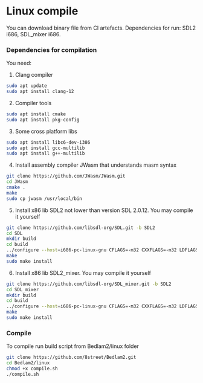 # Linux compile

You can download binary file from CI artefacts. Dependencies for run: SDL2 i686, SDL_mixer i686.

### Dependencies for compilation

You need:

1. Clang compiler

```bash
sudo apt update
sudo apt install clang-12
```

2. Compiler tools

```bash
sudo apt install cmake
sudo apt install pkg-config
```

3. Some cross platform libs

```bash
sudo apt install libc6-dev-i386
sudo apt install gcc-multilib
sudo apt install g++-multilib
```

4. Install assembly compiler JWasm that understands masm syntax

```bash
git clone https://github.com/JWasm/JWasm.git 
cd JWasm 
cmake . 
make
sudo cp jwasm /usr/local/bin 
```

5. Install x86 lib SDL2 not lower than version SDL 2.0.12. You may compile it yourself

```bash
git clone https://github.com/libsdl-org/SDL.git -b SDL2
cd SDL
mkdir build
cd build
../configure --host=i686-pc-linux-gnu CFLAGS=-m32 CXXFLAGS=-m32 LDFLAGS=-m32
make
sudo make install
```

6. Install x86 lib SDL2_mixer. You may compile it yourself

```bash
git clone https://github.com/libsdl-org/SDL_mixer.git -b SDL2
cd SDL_mixer
mkdir build
cd build
../configure --host=i686-pc-linux-gnu CFLAGS=-m32 CXXFLAGS=-m32 LDFLAGS=-m32
make
sudo make install
```

### Compile

To compile run build script from Bedlam2/linux folder 

```bash
git clone https://github.com/8street/Bedlam2.git
cd Bedlam2/linux
chmod +x compile.sh
./compile.sh
```
